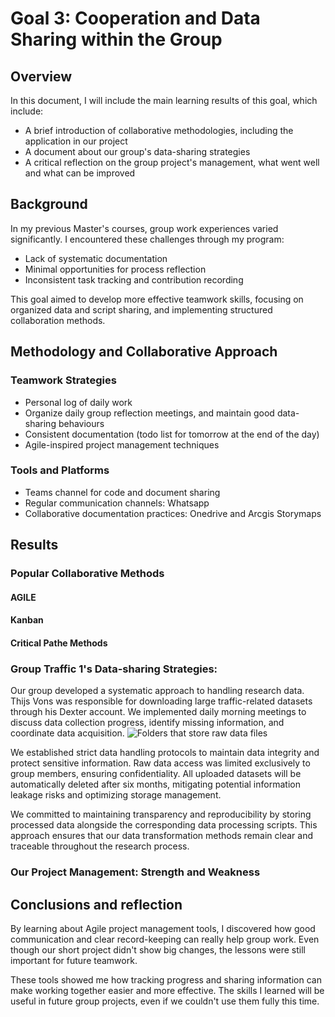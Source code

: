 # Goal 3: Cooperation and Data Sharing within the Group
## Overview
In this document, I will include the main learning results of this goal, which include:
- A brief introduction of collaborative methodologies, including the application in our project
- A document about our group's data-sharing strategies
- A critical reflection on the group project's management, what went well and what can be improved

## Background
In my previous Master's courses, group work experiences varied significantly. I encountered these challenges through my program:
- Lack of systematic documentation
- Minimal opportunities for process reflection
- Inconsistent task tracking and contribution recording

This goal aimed to develop more effective teamwork skills, focusing on organized data and script sharing, and implementing structured collaboration methods.

## Methodology and Collaborative Approach
### Teamwork Strategies
- Personal log of daily work
- Organize daily group reflection meetings, and maintain good data-sharing behaviours
- Consistent documentation (todo list for tomorrow at the end of the day)
- Agile-inspired project management techniques

### Tools and Platforms
- Teams channel for code and document sharing
- Regular communication channels: Whatsapp 
- Collaborative documentation practices: Onedrive and Arcgis Storymaps

## Results
### Popular Collaborative Methods 
#### AGILE
#### Kanban 
#### Critical Pathe Methods

### Group Traffic 1's Data-sharing Strategies:

Our group developed a systematic approach to handling research data. Thijs Vons was responsible for downloading large traffic-related datasets through his Dexter account. We implemented daily morning meetings to discuss data collection progress, identify missing information, and coordinate data acquisition.
![Folders that store raw data files](/Pictures/RawData.png)

We established strict data handling protocols to maintain data integrity and protect sensitive information. Raw data access was limited exclusively to group members, ensuring confidentiality. All uploaded datasets will be automatically deleted after six months, mitigating potential information leakage risks and optimizing storage management.

We committed to maintaining transparency and reproducibility by storing processed data alongside the corresponding data processing scripts. This approach ensures that our data transformation methods remain clear and traceable throughout the research process.
### Our Project Management: Strength and Weakness

## Conclusions and reflection
By learning about Agile project management tools, I discovered how good communication and clear record-keeping can really help group work. Even though our short project didn't show big changes, the lessons were still important for future teamwork.

These tools showed me how tracking progress and sharing information can make working together easier and more effective. The skills I learned will be useful in future group projects, even if we couldn't use them fully this time.
